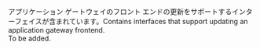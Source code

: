 <Namespace Name="Microsoft.Azure.Management.Network.Fluent.ApplicationGatewayFrontend.Update">
  <Docs>
    <summary><span data-ttu-id="dedd3-101">アプリケーション ゲートウェイのフロント エンドの更新をサポートするインターフェイスが含まれています。</span><span class="sxs-lookup"><span data-stu-id="dedd3-101">Contains interfaces that support updating an application gateway frontend.</span></span></summary> 
    <remarks>To be added.</remarks>
  </Docs>
</Namespace>
